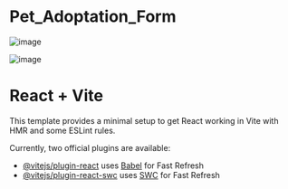 # Pet_Adoptation_Form

![image](https://github.com/user-attachments/assets/fa9345b5-21d9-4055-aabe-0d4d96bc2c32)


![image](https://github.com/user-attachments/assets/99fed136-a50c-46c2-ba81-5d6ac4dc4cdf)





# React + Vite

This template provides a minimal setup to get React working in Vite with HMR and some ESLint rules.

Currently, two official plugins are available:

- [@vitejs/plugin-react](https://github.com/vitejs/vite-plugin-react/blob/main/packages/plugin-react/README.md) uses [Babel](https://babeljs.io/) for Fast Refresh
- [@vitejs/plugin-react-swc](https://github.com/vitejs/vite-plugin-react-swc) uses [SWC](https://swc.rs/) for Fast Refresh
